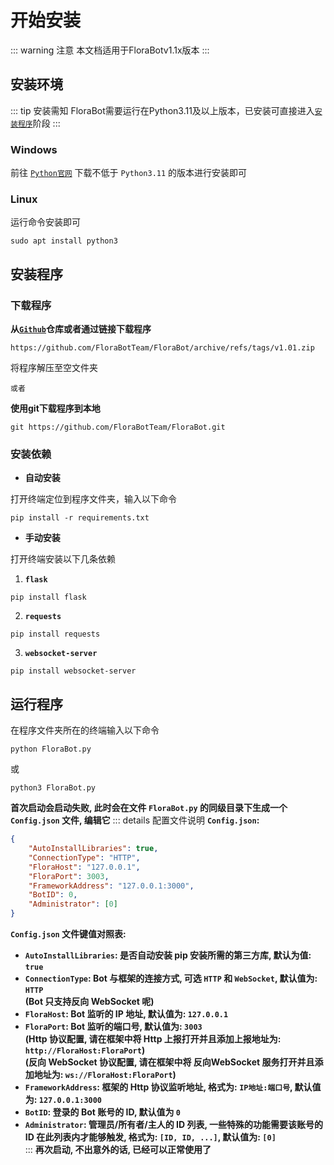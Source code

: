 # 开始安装
::: warning 注意
本文档适用于FloraBotv1.1x版本
:::

## 安装环境
::: tip 安装需知
FloraBot需要运行在Python3.11及以上版本，已安装可直接进入[`安装程序`](#安装程序)阶段
:::
### Windows
前往 [`Python官网`](https://www.python.org/downloads) 下载不低于 `Python3.11` 的版本进行安装即可
### Linux
运行命令安装即可
```Shell
sudo apt install python3
```

## 安装程序
### 下载程序
**从[`Github`](https://github.com/FloraBotTeam/FloraBot)仓库或者通过链接下载程序**
```link
https://github.com/FloraBotTeam/FloraBot/archive/refs/tags/v1.01.zip
```
将程序解压至空文件夹

`或者`

**使用git下载程序到本地**
```Shell
git https://github.com/FloraBotTeam/FloraBot.git
```

### 安装依赖
* **自动安装**

打开终端定位到程序文件夹，输入以下命令
```Shell
pip install -r requirements.txt
```
* **手动安装**

打开终端安装以下几条依赖
1. **`flask`**
```Shell
pip install flask
```
2. **`requests`**
```Shell
pip install requests
```
3. **`websocket-server`**
```Shell
pip install websocket-server
```
## 运行程序
在程序文件夹所在的终端输入以下命令
```Shell
python FloraBot.py
```
或
```Shell
python3 FloraBot.py
```
**首次启动会启动失败, 此时会在文件 `FloraBot.py` 的同级目录下生成一个 `Config.json` 文件, 编辑它** 
::: details 配置文件说明
**`Config.json`:**  
```Json
{
    "AutoInstallLibraries": true,
    "ConnectionType": "HTTP",
    "FloraHost": "127.0.0.1",
    "FloraPort": 3003,
    "FrameworkAddress": "127.0.0.1:3000",
    "BotID": 0,
    "Administrator": [0]
}
```
**`Config.json` 文件键值对照表:**  
* **`AutoInstallLibraries`: 是否自动安装 pip 安装所需的第三方库, 默认为值: `true`**  
* **`ConnectionType`: Bot 与框架的连接方式, 可选 `HTTP` 和 `WebSocket`, 默认值为: `HTTP`**  
**(Bot 只支持反向 WebSocket 呢)**  
* **`FloraHost`: Bot 监听的 IP 地址, 默认值为: `127.0.0.1`**  
* **`FloraPort`: Bot 监听的端口号, 默认值为: `3003`**  
**(Http 协议配置, 请在框架中将 Http 上报打开并且添加上报地址为: `http://FloraHost:FloraPort`)**  
**(反向 WebSocket 协议配置, 请在框架中将 反向WebSocket 服务打开并且添加地址为: `ws://FloraHost:FloraPort`)**  
* **`FrameworkAddress`: 框架的 Http 协议监听地址, 格式为: `IP地址:端口号`, 默认值为: `127.0.0.1:3000`**  
* **`BotID`: 登录的 Bot 账号的 ID, 默认值为 `0`**  
* **`Administrator`: 管理员/所有者/主人的 ID 列表, 一些特殊的功能需要该账号的 ID 在此列表内才能够触发, 格式为: `[ID, ID, ...]`, 默认值为: `[0]`**   
:::
**再次启动, 不出意外的话, 已经可以正常使用了**
